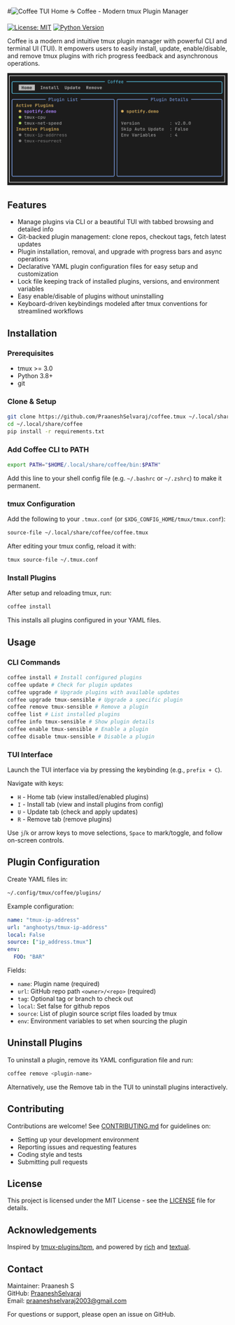 #![Coffee TUI Home](screenshots/ui-home.png "Coffee TUI Home Tab") ☕ Coffee - Modern tmux Plugin Manager

[![License: MIT](https://img.shields.io/badge/License-MIT-green.svg)](LICENSE) [![Python Version](https://img.shields.io/badge/python-3.8%2B-blue.svg)]()

Coffee is a modern and intuitive tmux plugin manager with powerful CLI and terminal UI (TUI). It empowers users to easily install, update, enable/disable, and remove tmux plugins with rich progress feedback and asynchronous operations.

![Coffee TUI Home](screenshots/coffee-home.png "Coffee TUI Home Tab")

## Features

- Manage plugins via CLI or a beautiful TUI with tabbed browsing and detailed info
- Git-backed plugin management: clone repos, checkout tags, fetch latest updates
- Plugin installation, removal, and upgrade with progress bars and async operations
- Declarative YAML plugin configuration files for easy setup and customization
- Lock file keeping track of installed plugins, versions, and environment variables
- Easy enable/disable of plugins without uninstalling
- Keyboard-driven keybindings modeled after tmux conventions for streamlined workflows

## Installation

### Prerequisites

- tmux >= 3.0
- Python 3.8+
- git

### Clone & Setup

```bash
git clone https://github.com/PraaneshSelvaraj/coffee.tmux ~/.local/share/coffee
cd ~/.local/share/coffee
pip install -r requirements.txt
```

### Add Coffee CLI to PATH

```bash
export PATH="$HOME/.local/share/coffee/bin:$PATH"
```

Add this line to your shell config file (e.g. `~/.bashrc` or `~/.zshrc`) to make it permanent.

### tmux Configuration

Add the following to your `.tmux.conf` (or `$XDG_CONFIG_HOME/tmux/tmux.conf`):

```bash
source-file ~/.local/share/coffee/coffee.tmux
```

After editing your tmux config, reload it with:

```bash
tmux source-file ~/.tmux.conf
```

### Install Plugins

After setup and reloading tmux, run:

```bash
coffee install
```

This installs all plugins configured in your YAML files.

## Usage

### CLI Commands

```bash
coffee install # Install configured plugins
coffee update # Check for plugin updates
coffee upgrade # Upgrade plugins with available updates
coffee upgrade tmux-sensible # Upgrade a specific plugin
coffee remove tmux-sensible # Remove a plugin
coffee list # List installed plugins
coffee info tmux-sensible # Show plugin details
coffee enable tmux-sensible # Enable a plugin
coffee disable tmux-sensible # Disable a plugin
```

### TUI Interface

Launch the TUI interface via by pressing the keybinding (e.g., `prefix + C`).

Navigate with keys:

- `H` - Home tab (view installed/enabled plugins)
- `I` - Install tab (view and install plugins from config)
- `U` - Update tab (check and apply updates)
- `R` - Remove tab (remove plugins)

Use `j`/`k` or arrow keys to move selections, `Space` to mark/toggle, and follow on-screen controls.

## Plugin Configuration

Create YAML files in:

```bash
~/.config/tmux/coffee/plugins/
```

Example configuration:

```yaml
name: "tmux-ip-address"
url: "anghootys/tmux-ip-address"
local: False
source: ["ip_address.tmux"]
env:
  FOO: "BAR"
```

Fields:

- `name`: Plugin name (required)
- `url`: GitHub repo path `<owner>/<repo>` (required)
- `tag`: Optional tag or branch to check out
- `local`: Set false for github repos
- `source`: List of plugin source script files loaded by tmux
- `env`: Environment variables to set when sourcing the plugin

## Uninstall Plugins

To uninstall a plugin, remove its YAML configuration file and run:

```bash
coffee remove <plugin-name>
```

Alternatively, use the Remove tab in the TUI to uninstall plugins interactively.

## Contributing

Contributions are welcome! See [CONTRIBUTING.md](CONTRIBUTING.md) for guidelines on:

- Setting up your development environment
- Reporting issues and requesting features
- Coding style and tests
- Submitting pull requests

## License

This project is licensed under the MIT License - see the [LICENSE](LICENSE) file for details.

## Acknowledgements

Inspired by [tmux-plugins/tpm](https://github.com/tmux-plugins/tpm), and powered by [rich](https://github.com/Textualize/rich) and [textual](https://github.com/Textualize/textual).

## Contact

Maintainer: Praanesh S  
GitHub: [PraaneshSelvaraj](https://github.com/PraaneshSelvaraj)  
Email: praaneshselvaraj2003@gmail.com

For questions or support, please open an issue on GitHub.
